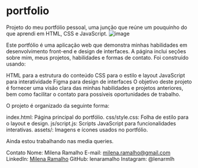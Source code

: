 # portfolio
Projeto do meu portfólio pessoal, uma junção que reúne um pouquinho do que aprendi em HTML, CSS e JavaScript.
![image](https://github.com/user-attachments/assets/6b868e69-532d-4aa5-919f-e070bfb3f6d6)

Este portfólio é uma aplicação web que demonstra minhas habilidades em desenvolvimento front-end e design de interfaces. A página inclui seções sobre mim, meus projetos, habilidades e formas de contato. Foi construído usando:

HTML para a estrutura do conteúdo
CSS para o estilo e layout
JavaScript para interatividade
Figma para design de interfaces
O objetivo deste projeto é fornecer uma visão clara das minhas habilidades e projetos anteriores, bem como facilitar o contato para possíveis oportunidades de trabalho.

O projeto é organizado da seguinte forma:

index.html: Página principal do portfólio.
css/style.css: Folha de estilo para o layout e design.
js/script.js: Scripts JavaScript para funcionalidades interativas.
assets/: Imagens e ícones usados no portfólio.

Ainda estou trabalhando nas media queries. 

Contato
Nome: Milena Ramalho
E-mail: milena.ramalho@gmail.com
LinkedIn: [Milena Ramalho](https://www.linkedin.com/in/milena-ramalho-3ab8b8262/)
GitHub: lenaramalho
Instagram: @lenarmlh
